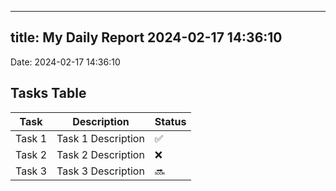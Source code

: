 
---
title: My Daily Report 2024-02-17 14:36:10
---

Date: 2024-02-17 14:36:10

## Tasks Table

| Task | Description | Status |
|------|-------------|--------|
| Task 1 | Task 1 Description | ✅ |
| Task 2 | Task 2 Description | ❌ |
| Task 3 | Task 3 Description | 🔜 |
